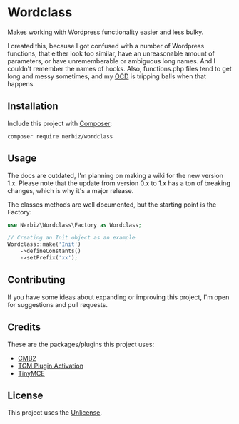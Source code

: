 # Wordclass

Makes working with Wordpress functionality easier and less bulky.

I created this, because I got confused with a number of Wordpress functions, that either look too similar, have an unreasonable amount of parameters, or have unrememberable or ambiguous long names. And I couldn't remember the names of hooks. Also, functions.php files tend to get long and messy sometimes, and my [OCD](https://en.wikipedia.org/wiki/Obsessive%E2%80%93compulsive_disorder) is tripping balls when that happens.

## Installation

Include this project with [Composer](https://getcomposer.org/):
```
composer require nerbiz/wordclass
```

## Usage

The docs are outdated, I'm planning on making a wiki for the new version 1.x. Please note that the update from version 0.x to 1.x has a ton of breaking changes, which is why it's a major release.

The classes methods are well documented, but the starting point is the Factory:
```php
use Nerbiz\Wordclass\Factory as Wordclass;

// Creating an Init object as an example
Wordclass::make('Init')
    ->defineConstants()
    ->setPrefix('xx');
```

## Contributing

If you have some ideas about expanding or improving this project, I'm open for suggestions and pull requests.

## Credits

These are the packages/plugins this project uses:
* [CMB2](https://github.com/cmb2/cmb2)
* [TGM Plugin Activation](https://github.com/tgmpa/tgm-plugin-activation)
* [TinyMCE](https://github.com/tinymce/tinymce)

## License

This project uses the [Unlicense](http://unlicense.org/).
